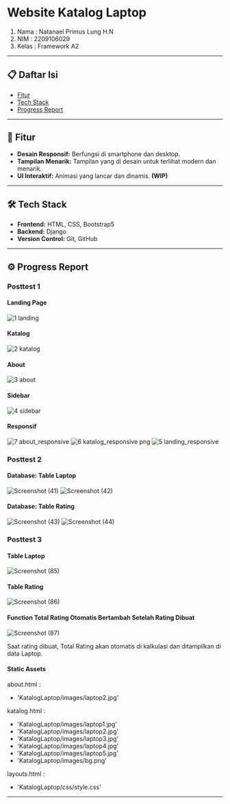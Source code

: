 # Website Katalog Laptop

 1. Nama   : Natanael Primus Lung H.N
 2. NIM    : 2209106029
 3. Kelas  : Framework A2

---

## 📋 Daftar Isi

- [Fitur](#fitur)
- [Tech Stack](#tech-stack)
- [Progress Report](#progress-report)

---

## 🚀 Fitur

- **Desain Responsif:** Berfungsi di smartphone dan desktop.
- **Tampilan Menarik:** Tampilan yang di desain untuk terlihat modern dan menarik.
- **UI Interaktif:** Animasi yang lancar dan dinamis. **(WIP)**

---

## 🛠️ Tech Stack

- **Frontend:** HTML, CSS, Bootstrap5
- **Backend:** Django
- **Version Control:** Git, GitHub

---

## ⚙️ Progress Report

### Posttest 1

#### Landing Page
![1 landing](https://github.com/user-attachments/assets/b9a939bf-c170-4bfe-bb0b-c5e183f398a4)

#### Katalog
![2 katalog](https://github.com/user-attachments/assets/23a43393-0a4e-43e6-8e0b-738d19afc318)

#### About
![3 about](https://github.com/user-attachments/assets/b4947c94-3d71-48f9-990d-f1a67435fd11)

#### Sidebar
![4 sidebar](https://github.com/user-attachments/assets/513f5798-373c-4d9b-85a5-f2e1861023fb)

#### Responsif
![7 about_responsive](https://github.com/user-attachments/assets/225f6f70-a833-4f0a-9ea9-6a9de2f508ea)
![6 katalog_responsive png](https://github.com/user-attachments/assets/61070604-c340-4fcd-823c-b4c91dcac8bd)
![5 landing_responsive](https://github.com/user-attachments/assets/bba274b2-5fdb-4e22-8614-c3247762f133)

### Posttest 2

#### Database: Table Laptop

![Screenshot (41)](https://github.com/user-attachments/assets/fab0ebca-29b0-4618-9072-2c2d847b5934)
![Screenshot (42)](https://github.com/user-attachments/assets/d9ba8e7d-95f4-4103-a072-afba8bb9e8a8)

#### Database: Table Rating

![Screenshot (43)](https://github.com/user-attachments/assets/7c2cc6b2-88d7-451f-8e1e-ffa498d7a74c)
![Screenshot (44)](https://github.com/user-attachments/assets/3b868ef1-83f8-4e23-bdea-8c9e9e8c7b19)

### Posttest 3

#### Table Laptop

![Screenshot (85)](https://github.com/user-attachments/assets/5cdcfa8a-806c-4cc4-8523-635bb7792146)

#### Table Rating

![Screenshot (86)](https://github.com/user-attachments/assets/a3f6e97b-015d-4e21-b878-cb4e4ff90ca9)

#### Function Total Rating Otomatis Bertambah Setelah Rating Dibuat

![Screenshot (87)](https://github.com/user-attachments/assets/1746d1e3-1792-46da-a700-f205cc63e804)

Saat rating dibuat, Total Rating akan otomatis di kalkulasi dan ditampilkan di data Laptop.

#### Static Assets

about.html :
- 'KatalogLaptop/images/laptop2.jpg'

katalog.html :
- 'KatalogLaptop/images/laptop1.jpg'
- 'KatalogLaptop/images/laptop2.jpg'
- 'KatalogLaptop/images/laptop3.jpg'
- 'KatalogLaptop/images/laptop4.jpg'
- 'KatalogLaptop/images/laptop5.jpg'
- 'KatalogLaptop/images/bg.png'

layouts.html :
- 'KatalogLaptop/css/style.css'
    
---

